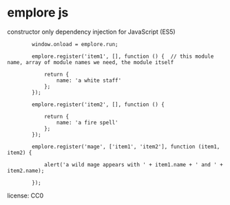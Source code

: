 # emplore js


constructor only dependency injection for JavaScript (ES5)


            window.onload = emplore.run;

            emplore.register('item1', [], function () {  // this module name, array of module names we need, the module itself

                return {
                    name: 'a white staff'
                };
            });

            emplore.register('item2', [], function () {

                return {
                    name: 'a fire spell'
                };
            });

            emplore.register('mage', ['item1', 'item2'], function (item1, item2) {

                alert('a wild mage appears with ' + item1.name + ' and ' + item2.name);
                
            });


license: CC0
